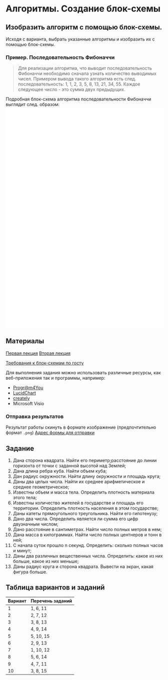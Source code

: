 # Алгоритмы. Создание блок-схемы

## Изобразить алгоритм с помощью блок-схемы.

Исходя с варианта, выбрать указанные алгоритмы и изобразить их с помощью блок-схемы.

### Пример. Последовательность Фибоначчи
> Для реализации алгоритма, что выводит последовательность Фибоначчи необходимо сначала узнать количество выводимых чисел.
> Примером вывода такого алгоритма есть след. последовательность: 1, 1, 2, 3, 5, 8, 13, 21, 34, 55.
> Каждое следующее число - это сумма двух предыдущих.

Подробная блок-схема алгоритма последовательности Фибоначчи выглядит след. образом:
![](https://github.com/Denis-Source/algorithmic-computation/blob/main/%D0%9B%D0%B0%D0%B11.%20%D0%A1%D0%BE%D0%B7%D0%B4%D0%B0%D0%BD%D0%B8%D0%B5%20%D0%B1%D0%BB%D0%BE%D0%BA-%D1%81%D1%85%D0%B5%D0%BC%D1%8B/%D0%BA%D0%BE%D1%80%D1%82%D0%B8%D0%BD%D0%BA%D0%B5/4.png?raw=true)

## Материалы

[Первая лекция](https://github.com/Denis-Source/algorithmic-computation/blob/main/1.%20%D0%9F%D0%BE%D0%BD%D1%8F%D1%82%D0%B8%D0%B5%20%D0%B8%20%D0%B2%D0%B8%D0%B4%D1%8B%20%D0%B0%D0%BB%D0%B3%D0%BE%D1%80%D0%B8%D1%82%D0%BC%D0%BE%D0%B2/1.%20%D0%9F%D0%BE%D0%BD%D1%8F%D1%82%D0%B8%D0%B5%20%D0%B8%20%D0%B2%D0%B8%D0%B4%D1%8B%20%D0%B0%D0%BB%D0%B3%D0%BE%D1%80%D0%B8%D1%82%D0%BC%D0%BE%D0%B2.pdf)
[Вторая лекция](https://github.com/Denis-Source/algorithmic-computation/blob/main/2.%20%D0%93%D1%80%D0%B0%D1%84%D0%B8%D1%87%D0%B5%D1%81%D0%BA%D0%B0%D1%8F%20%D1%80%D0%B5%D0%B0%D0%BB%D0%B8%D0%B7%D0%B0%D1%86%D0%B8%D1%8F%20%D0%B0%D0%BB%D0%B3%D0%BE%D1%80%D0%B8%D1%82%D0%BC%D0%BE%D0%B2/2.%20%D0%93%D1%80%D0%B0%D1%84%D0%B8%D1%87%D0%B5%D1%81%D0%BA%D0%B0%D1%8F%20%D1%80%D0%B5%D0%B0%D0%BB%D0%B8%D0%B7%D0%B0%D1%86%D0%B8%D1%8F%20%D0%B0%D0%BB%D0%B3%D0%BE%D1%80%D0%B8%D1%82%D0%BC%D0%BE%D0%B2.pdf)

[Требования к блок-схемам по госту](https://ru.wikipedia.org/wiki/%D0%91%D0%BB%D0%BE%D0%BA-%D1%81%D1%85%D0%B5%D0%BC%D0%B0)

Для выполнения задания можно использовать различные ресурсы, как веб-приложения так и программы, например:
- [Progr@m4You](https://programforyou.ru/block-diagram-redactor)
- [LucidChart](https://lucid.app/documents)
- [creately](https://creately.com/)
- Microsoft Visio

### Отправка результатов
Результат работы скинуть в формате изображение (предпочтительно формат `.png`)
[Адрес формы для отправки](https://forms.gle/T29g7k6azpqYh1ZE7)


## Задание
1. Дана сторона квадрата. Найти его периметр;расстояние до линии горизонта от точки с заданной высотой над Землей;
4. Дана длина ребра куба. Найти объем куба;
5. Дан радиус окружности. Найти длину окружности и площадь круга;
6. Даны два целых числа. Найти их среднее арифметическое и среднее геометрическое;
7. Известны объем и масса тела. Определить плотность материала этого тела;
8. Известны количество жителей в государстве и площадь его территории. Определить плотность населения в этом государстве;
9. Даны катеты прямоугольного треугольника. Найти его гипотенузу;
10. Дано два числа. Определить является ли сумма его цифр двузначным числом;
11. Дано расстояние в сантиметрах. Найти число полных метров в нем;
12. Дана масса в килограммах. Найти число полных центнеров и тонн в ней;
13. С начала суток прошло n секунд. Определить: сколько полных часов и минут;
14. Даны два различных вещественных числа. Определить: какое из них больше, какое из них меньше;
15. Даны радиус круга и сторона квадрата. Вывести на экран, какая фигура больше.

## Таблица вариантов и заданий
| Вариант | Перечень заданий |
|---------|------------------|
| 1       | 1, 6, 11         |
| 2       | 2, 7, 12         |
| 3       | 3, 8, 13         |
| 4       | 4, 9, 14         |
| 5       | 5, 10, 15        |
| 6       | 2, 9, 13         |
| 7       | 1, 10, 12        |
| 8       | 5, 6, 14         |
| 9       | 4, 7, 11         |
| 10      | 3, 8, 15         |
